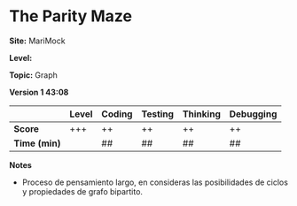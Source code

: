 # The Parity Maze

**Site:** MariMock

**Level:** 

**Topic:** Graph

**Version 1 43:08**

|           | Level | Coding | Testing | Thinking | Debugging  |
|-----------|-------|--------|---------|----------|------------|
| **Score** | +++   | ++     | ++      | ++       | ++         |
| **Time (min)** | | ## | ## | ## | ## |

**Notes**
- Proceso de pensamiento largo, en consideras las posibilidades de ciclos y propiedades
 de grafo bipartito.